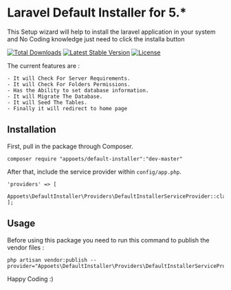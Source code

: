 
# Laravel Default Installer for 5.*

This Setup wizard will help to install the laravel application in your system and No Coding knowledge just need to click the installa button

<p align="left">
<a href="https://packagist.org/packages/appoets/default-installer"><img src="https://poser.pugx.org/appoets/default-installer/d/total.svg" alt="Total Downloads"></a>
<a href="https://packagist.org/packages/appoets/default-installer"><img src="https://poser.pugx.org/appoets/default-installer/v/stable.svg" alt="Latest Stable Version"></a>
<a href="https://packagist.org/packages/appoets/default-installer"><img src="https://poser.pugx.org/appoets/default-installer/license.svg" alt="License"></a>
</p>

The current features are : 

	- It will Check For Server Requirements.
	- It will Check For Folders Permissions.
	- Has the Ability to set database information.
	- It will Migrate The Database.
	- It will Seed The Tables.
	- Finally it will redirect to home page
  

## Installation

First, pull in the package through Composer.

```
composer require "appoets/default-installer":"dev-master"

```

After that, include the service provider within `config/app.php`.

```
'providers' => [
    Appoets\DefaultInstaller\Providers\DefaultInstallerServiceProvider::class,
];
```

## Usage

Before using this package you need to run this command to publish the vendor files :
```
php artisan vendor:publish --provider="Appoets\DefaultInstaller\Providers\DefaultInstallerServiceProvider"
```

Happy Coding :)
